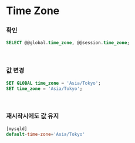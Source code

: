 Time Zone
===

### 확인
```sql
SELECT @@global.time_zone, @@session.time_zone;
```

<br>

### 값 변경
```sql
SET GLOBAL time_zone = 'Asia/Tokyo';
SET time_zone = 'Asia/Tokyo';
```

<br>

### 재시작시에도 값 유지
```sql
[mysqld]
default-time-zone='Asia/Tokyo'
```

<br>
